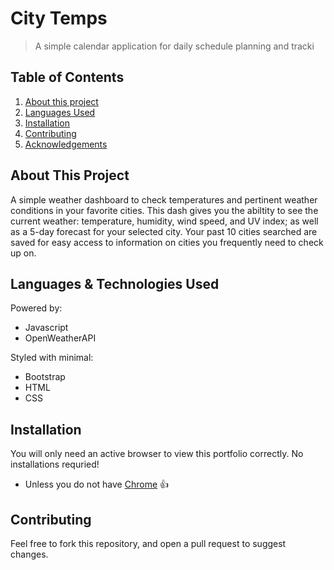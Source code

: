 # City Temps

> A simple calendar application for daily schedule planning and tracki

## Table of Contents
1. [About this project](#about)
2. [Languages Used](#laguages)
3. [Installation](#install)
4. [Contributing](#contribute)
5. [Acknowledgements](#ack)

## About This Project <a name="about"></a>

A simple weather dashboard to check temperatures and pertinent weather conditions in your favorite cities. This dash gives you the abiltity to see the current weather: temperature, humidity, wind speed, and UV index; as well as a 5-day forecast for your selected city. Your past 10 cities searched are saved for easy access to information on cities you frequently need to check up on. 

## Languages & Technologies Used <a name="laguages"></a>

Powered by:
- Javascript
- OpenWeatherAPI

Styled with minimal:
- Bootstrap
- HTML
- CSS

## Installation <a name="install"></a>

You will only need an active browser to view this portfolio correctly. No installations requried! 
- Unless you do not have <a href="https://support.google.com/chrome/answer/95346?co=GENIE.Platform%3DDesktop&hl=en-GB">Chrome</a> :+1:

## Contributing <a name="contribute"></a>

Feel free to fork this repository, and open a pull request to suggest changes. 
